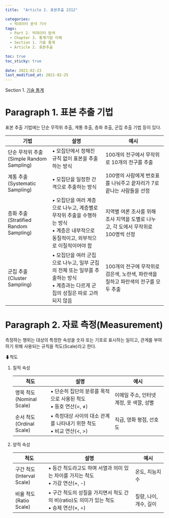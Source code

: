 ```yaml
---
title:  "Article 2. 표본추출 2312"

categories:
  - 빅데이터 분석 기사
tags: 
  - Part 2. 빅데이터 탐색
  - Chapter 3. 통계기법 이해
  - Section 1. 기술 통계
  - Article 2. 표본추출

toc: true
toc_sticky: true
 
date: 2021-02-23
last_modified_at: 2021-02-25
---
```


Section 1. [기술 통계]()

# Paragraph 1. 표본 추출 기법

표본 추출 기법에는 단순 무작위 추출, 계통 추출, 층화 추출, 군집 추출 기법 등이 있다.

| 기법                                           | 설명                                                         | 예시                                                         |
| ---------------------------------------------- | ------------------------------------------------------------ | ------------------------------------------------------------ |
| 단순 무작위 추출<br />(Simple Random Sampling) | • 모집단에서 정해진 규칙 없이 표본을 추출하는 방식           | 100개의 전구에서 무작위로 10개의 전구를 추출                 |
| 계통 추출<br />(Systematic Sampling)           | • 모집단을 일정한 간격으로 추출하는 방식                     | 100명의 사람에게 번호표를 나눠주고 끝자리가 7로 끝나는 사람들을 선정 |
| 층화 추출<br />(Stratified Random Sampling)    | • 모집단을 여러 계층으로 나누고, 계층별로 무작위 추출을 수행하는 방식<br />• 계층은 내부적으로 동질적이고, 외부적으로 이질적이어야 함 | 지역별 여론 조사를 위해 조사 지역을 도별로 나누고, 각 도에서 무작위로 100명씩 선정 |
| 군집 추출<br />(Cluster Sampling)              | • 모집단을 여러 군집으로 나누고, 일부 군집의 전체 또는 일부를 추출하는 방식<br />• 계층과는 다르게 군집의 성질은 따로 고려되지 않음 | 100개의 전구에 무작위로 검은색, 노란색, 파란색을 칠하고 파란색의 전구를 모두 추출 |

# Paragraph 2. 자료 측정(Measurement)

측정하는 행위는 대상의 특정한 속성을 숫자 또는 기호로 표시하는 일이고, 관계를 부여하기 위해 사용되는 규칙을 척도(Scale)라고 한다.

⬇척도

1. 질적 속성

   | 척도                           | 설명                                                         | 예시                                    |
   | ------------------------------ | ------------------------------------------------------------ | --------------------------------------- |
   | 명목 척도<br />(Nominal Scale) | • 단순히 집단의 분류를 목적으로 사용된 척도<br />• 등호 연산(=, ≠) | 이메일 주소, 인터넷 계정, 옷 색깔, 성별 |
   | 순서 척도<br />(Ordinal Scale) | • 측정대상 사이의 대소 관계를 나타내기 위한 척도<br />• 비교 연산(<, >) | 직급, 영화 평점, 선호도                 |

   

2. 양적 속성

   | 척도                            | 설명                                                         | 예시                   |
   | ------------------------------- | ------------------------------------------------------------ | ---------------------- |
   | 구간 척도<br />(Interval Scale) | • 등간 척도라고도 하며 서열과 의미 있는 차이를 가지는 척도<br />• 가감 연산(+, -) | 온도, 지능지수         |
   | 비율 척도<br />(Ratio Scale)    | • 구간 척도의 성질을 가지면서 척도 간의 비(ratio)도 의미가 있는 척도<br />• 승제 연산(×, ÷) | 질량, 나이, 개수, 길이 |

   